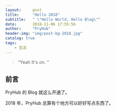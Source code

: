 ```yaml
---
layout:     post
title:      "Hello 2018"
subtitle:   " \"Hello World, Hello Blog\""
date:       2018-11-06 17:55:56
author:     "PryHub"
header-img: "img/post-bg-2018.jpg"
catalog: true
tags:
    - 生活
---
```


> “Yeah It's on. ”


## 前言

PryHub 的 Blog 就这么开通了。



2018 年，PryHub 总算有个地方可以好好写点东西了。




